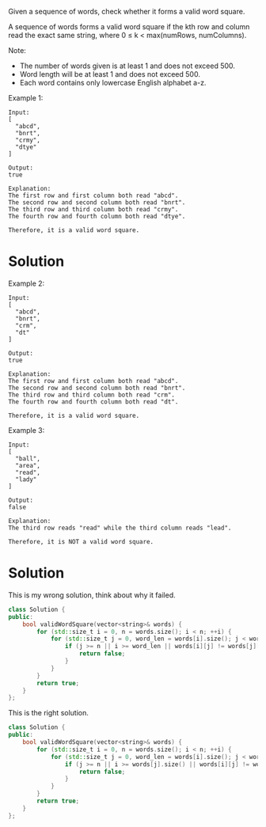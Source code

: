 Given a sequence of words, check whether it forms a valid word square.

A sequence of words forms a valid word square if the kth row and column read the exact same string, where 0 ≤ k < max(numRows, numColumns).

Note:

* The number of words given is at least 1 and does not exceed 500.  
* Word length will be at least 1 and does not exceed 500.  
* Each word contains only lowercase English alphabet a-z.  
  
Example 1:

```
Input:
[
  "abcd",
  "bnrt",
  "crmy",
  "dtye"
]

Output:
true

Explanation:
The first row and first column both read "abcd".
The second row and second column both read "bnrt".
The third row and third column both read "crmy".
The fourth row and fourth column both read "dtye".

Therefore, it is a valid word square.
```


# Solution

Example 2:

```
Input:
[
  "abcd",
  "bnrt",
  "crm",
  "dt"
]

Output:
true

Explanation:
The first row and first column both read "abcd".
The second row and second column both read "bnrt".
The third row and third column both read "crm".
The fourth row and fourth column both read "dt".

Therefore, it is a valid word square.
```

Example 3:

```
Input:
[
  "ball",
  "area",
  "read",
  "lady"
]

Output:
false

Explanation:
The third row reads "read" while the third column reads "lead".

Therefore, it is NOT a valid word square.
```

# Solution

This is my wrong solution, think about why it failed.

```cpp
class Solution {
public:
    bool validWordSquare(vector<string>& words) {
        for (std::size_t i = 0, n = words.size(); i < n; ++i) {
            for (std::size_t j = 0, word_len = words[i].size(); j < word_len; ++j) {
                if (j >= n || i >= word_len || words[i][j] != words[j][i]) {
                    return false;
                }
            }
        }
        return true;
    }
};
```

This is the right solution.

```cpp
class Solution {
public:
    bool validWordSquare(vector<string>& words) {
        for (std::size_t i = 0, n = words.size(); i < n; ++i) {
            for (std::size_t j = 0, word_len = words[i].size(); j < word_len; ++j) {
                if (j >= n || i >= words[j].size() || words[i][j] != words[j][i]) {
                    return false;
                }
            }
        }
        return true;
    }
};
```

